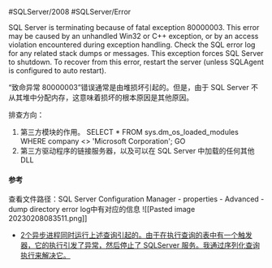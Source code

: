 #SQLServer/2008 #SQLServer/Error



SQL Server is terminating because of fatal exception 80000003. This error may be caused by an unhandled Win32 or C++ exception, or by an access violation encountered during exception handling. Check the SQL error log for any related stack dumps or messages. This exception forces SQL Server to shutdown. To recover from this error, restart the server (unless SQLAgent is configured to auto restart).



“致命异常 80000003”错误通常是由堆损坏引起的。但是，由于 SQL Server 不从其堆中分配内存，这意味着损坏的根本原因是其他原因。

排查方向：
1. 第三方模块的作用。
   SELECT * FROM sys.dm_os_loaded_modules WHERE company <> 'Microsoft Corporation';
   GO
2. 第三方驱动程序的链接服务器，以及可以在 SQL Server 中加载的任何其他 DLL



#### 参考
查看文件路径：SQL Server Configuration Manager -  properties - Advanced - dump directory
error log中有对应的信息
![[Pasted image 20230208083511.png]]


- [2个异步进程同时运行上述查询引起的。由于在执行查询的表中有一个触发器，它的执行引发了异常，然后停止了 SQLServer 服务。我通过序列化查询执行来解决它。](https://stackoverflow.com/questions/66437345/sql-server-service-stopped-unexpectedly-event-id-17310-and-17311)